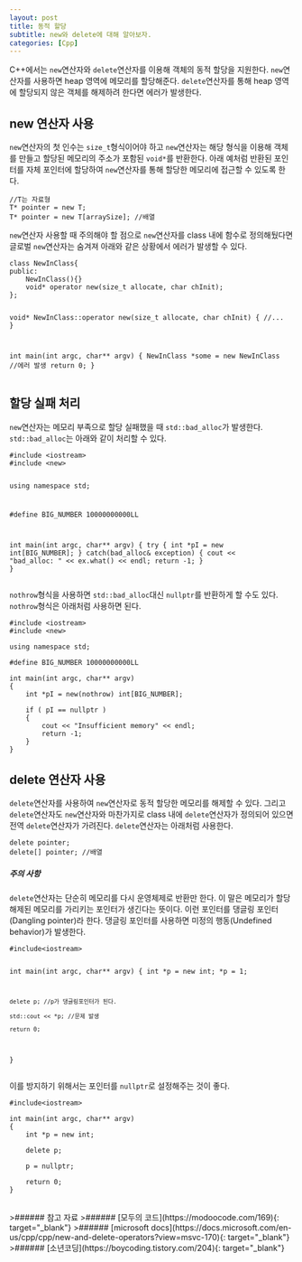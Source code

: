 ```yaml
---
layout: post
title: 동적 할당
subtitle: new와 delete에 대해 알아보자.
categories: [Cpp]
---
```


C++에서는 <code>new</code>연산자와 <code>delete</code>연산자를 이용해 객체의 동적 할당을 지원한다. <code>new</code>연산자를 사용하면 heap 영역에 메모리를 할당해준다. <code>delete</code>연산자를 통해 heap 영역에 할당되지 않은 객체를 해제하려 한다면 에러가 발생한다. 

<h2 class="section-heading">new 연산자 사용</h2>
<code>new</code>연산자의 첫 인수는 <code>size_t</code>형식이어야 하고 <code>new</code>연산자는 해당 형식을 이용해 객체를 만들고 할당된 메모리의 주소가 포함된 <code>void*</code>를 반환한다. 아래 예처럼 반환된 포인터를 자체 포인터에 할당하여 <code>new</code>연산자를 통해 할당한 메모리에 접근할 수 있도록 한다.
<pre><code class="cpp">//T는 자료형
T* pointer = new T;
T* pointer = new T[arraySize]; //배열</code></pre>
<code>new</code>연산자 사용할 때 주의해야 할 점으로 <code>new</code>연산자를 class 내에 함수로 정의해뒀다면 글로벌 <code>new</code>연산자는 숨겨져 아래와 같은 상황에서 에러가 발생할 수 있다.
<pre><code class="cpp">class NewInClass{
public:
    NewInClass(){}
    void* operator new(size_t allocate, char chInit);
};

void* NewInClass::operator new(size_t allocate, char chInit)
{
    //...
}

int main(int argc, char** argv)
{
    NewInClass *some = new NewInClass //에러 발생
    return 0;
}</code></pre>

<h2 class="section-heading">할당 실패 처리</h2>
<code>new</code>연산자는 메모리 부족으로 할당 실패했을 때 <code>std::bad_alloc</code>가 발생한다. <code>std::bad_alloc</code>는 아래와 같이 처리할 수 있다.
<pre><code class="cpp">#include &lt;iostream&gt;
#include &lt;new&gt;

using namespace std;

#define BIG_NUMBER 10000000000LL

int main(int argc, char** argv)
{
    try
    {
        int *pI = new int[BIG_NUMBER];
    }
    catch(bad_alloc& exception)
    {
        cout << "bad_alloc: " << ex.what() << endl;
        return -1;
    }
}</code></pre>
<code>nothrow</code>형식을 사용하면 <code>std::bad_alloc</code>대신 <code>nullptr</code>를 반환하게 할 수도 있다. <code>nothrow</code>형식은 아래처럼 사용하면 된다.
<pre><code class="cpp">#include &lt;iostream&gt;
#include &lt;new&gt;

using namespace std;

#define BIG_NUMBER 10000000000LL

int main(int argc, char** argv)
{
    int *pI = new(nothrow) int[BIG_NUMBER];
    
    if ( pI == nullptr )
    {
        cout << "Insufficient memory" << endl;
        return -1;
    }
}</code></pre>

<h2 class="section-heading">delete 연산자 사용</h2>
<code>delete</code>연산자를 사용하여 <code>new</code>연산자로 동적 할당한 메모리를 해제할 수 있다. 그리고 <code>delete</code>연산자도 <code>new</code>연산자와 마찬가지로 class 내에 <code>delete</code>연산자가 정의되어 있으면 전역 <code>delete</code>연산자가 가려진다. <code>delete</code>연산자는 아래처럼 사용한다.
<pre><code class="cpp">delete pointer;
delete[] pointer; //배열</code></pre>
<div class="warning"><h5>주의 사항</h5><code>delete</code>연산자는 단순히 메모리를 다시 운영체제로 반환만 한다. 이 말은 메모리가 할당 해제된 메모리를 가리키는 포인터가 생긴다는 뜻이다. 이런 포인터를 댕글링 포인터(Dangling pointer)라 한다. 댕글링 포인터를 사용하면 미정의 행동(Undefined behavior)가 발생한다.
<pre><code class="cpp">#include&lt;iostream&gt;

int main(int argc, char** argv)
{
    int *p = new int;
    *p = 1;

    delete p; //p가 댕글링포인터가 된다.

    std::cout << *p; //문제 발생

    return 0;
}</code>
</pre>
이를 방지하기 위해서는 포인터를 <code>nullptr</code>로 설정해주는 것이 좋다.
<pre><code class="cpp">#include&lt;iostream&gt;

int main(int argc, char** argv)
{
    int *p = new int;
    
    delete p;

    p = nullptr;

    return 0;
}</code></pre>
</div>
<br>
>###### 참고 자료
>###### [모두의 코드](https://modoocode.com/169){: target="_blank"}
>###### [microsoft docs](https://docs.microsoft.com/en-us/cpp/cpp/new-and-delete-operators?view=msvc-170){: target="_blank"}
>###### [소년코딩](https://boycoding.tistory.com/204){: target="_blank"}